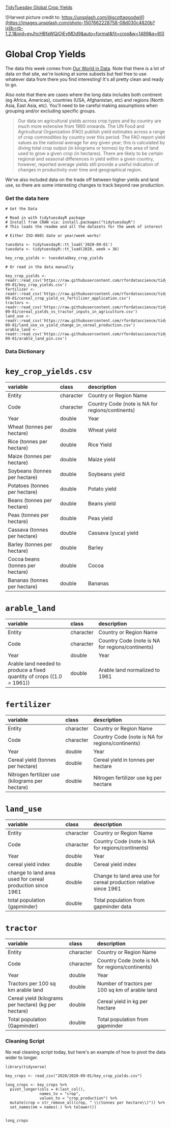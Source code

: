 [TidyTuesday Global Crop Yields](https://hardin47.github.io/TidyTuesday/2020-09-01/crops.html)



![Harvest picture credit to: https://unsplash.com/@scottagoodwill](https://images.unsplash.com/photo-1507662228758-08d030c4820b?ixlib=rb-1.2.1&ixid=eyJhcHBfaWQiOjEyMDd9&auto=format&fit=crop&w=1489&q=80)

# Global Crop Yields

The data this week comes from [Our World in Data](https://ourworldindata.org/crop-yields). Note that there is a lot of data on that site, we're looking at some subsets but feel free to use whatever data from there you find interesting! It's all pretty clean and ready to go.

Also note that there are cases where the long data includes both continent (eg Africa, Americas), countries (USA, Afghanistan, etc) and regions (North Asia, East Asia, etc). You'll need to be careful making assumptions when grouping and/or excluding specific groups.

> Our data on agricultural yields across crop types and by country are much more extensive from 1960 onwards. The UN Food and Agricultural Organization (FAO) publish yield estimates across a range of crop commodities by country over this period. The FAO report yield values as the national average for any given year; this is calculated by diving total crop output (in kilograms or tonnes) by the area of land used to grow a given crop (in hectares). There are likely to be certain regional and seasonal differences in yield within a given country, however, reported average yields still provide a useful indication of changes in productivity over time and geographical region.

We've also included data on the trade off between higher yields and land use, so there are some interesting changes to track beyond raw production.

### Get the data here

```{r}
# Get the Data

# Read in with tidytuesdayR package 
# Install from CRAN via: install.packages("tidytuesdayR")
# This loads the readme and all the datasets for the week of interest

# Either ISO-8601 date or year/week works!

tuesdata <- tidytuesdayR::tt_load('2020-09-01')
tuesdata <- tidytuesdayR::tt_load(2020, week = 36)

key_crop_yields <- tuesdata$key_crop_yields

# Or read in the data manually

key_crop_yields <- readr::read_csv('https://raw.githubusercontent.com/rfordatascience/tidytuesday/master/data/2020/2020-09-01/key_crop_yields.csv')
fertilizer <- readr::read_csv('https://raw.githubusercontent.com/rfordatascience/tidytuesday/master/data/2020/2020-09-01/cereal_crop_yield_vs_fertilizer_application.csv')
tractors <- readr::read_csv('https://raw.githubusercontent.com/rfordatascience/tidytuesday/master/data/2020/2020-09-01/cereal_yields_vs_tractor_inputs_in_agriculture.csv')
land_use <- readr::read_csv('https://raw.githubusercontent.com/rfordatascience/tidytuesday/master/data/2020/2020-09-01/land_use_vs_yield_change_in_cereal_production.csv')
arable_land <- readr::read_csv('https://raw.githubusercontent.com/rfordatascience/tidytuesday/master/data/2020/2020-09-01/arable_land_pin.csv')

```
### Data Dictionary

# `key_crop_yields.csv`

|variable                         |class     |description |
|:--------------------------------|:---------|:-----------|
|Entity                           |character | Country or Region Name |
|Code                             |character | Country Code (note is NA for regions/continents) |
|Year                             |double    | Year |
|Wheat (tonnes per hectare)       |double    | Wheat yield |
|Rice (tonnes per hectare)        |double    | Rice Yield |
|Maize (tonnes per hectare)       |double    | Maize yield |
|Soybeans (tonnes per hectare)    |double    | Soybeans yield |
|Potatoes (tonnes per hectare)    |double    | Potato yield |
|Beans (tonnes per hectare)       |double    | Beans yield|
|Peas (tonnes per hectare)        |double    | Peas yield |
|Cassava (tonnes per hectare)     |double    | Cassava (yuca) yield|
|Barley (tonnes per hectare)      |double    | Barley|
|Cocoa beans (tonnes per hectare) |double    | Cocoa |
|Bananas (tonnes per hectare)     |double    | Bananas |

# `arable_land`

|variable                                                               |class     |description |
|:----------------------------------------------------------------------|:---------|:-----------|
|Entity                           |character | Country or Region Name |
|Code                             |character | Country Code (note is NA for regions/continents) |
|Year                             |double    | Year |
|Arable land needed to produce a fixed quantity of crops ((1.0 = 1961)) |double    | Arable land normalized to 1961 |


# `fertilizer`

|variable                                        |class     |description |
|:-----------------------------------------------|:---------|:-----------|
|Entity                           |character | Country or Region Name |
|Code                             |character | Country Code (note is NA for regions/continents) |
|Year                             |double    | Year |
|Cereal yield (tonnes per hectare)               |double    | Cereal yield in tonnes per hectare |
|Nitrogen fertilizer use (kilograms per hectare) |double    | Nitrogen fertilizer use kg per hectare |

# `land_use`

|variable                                                  |class     |description |
|:---------------------------------------------------------|:---------|:-----------|
|Entity                           |character | Country or Region Name |
|Code                             |character | Country Code (note is NA for regions/continents) |
|Year                             |double    | Year |
|cereal yield index                                        |double    | Cereal yield index |
|change to land area used for cereal production since 1961 |double    | Change to land area use for cereal production relative since 1961|
|total population (gapminder)                              |double    | Total population from gapminder data |

# `tractor`

|variable                                              |class     |description |
|:---------------------------------------------------------|:---------|:-----------|
|Entity                           |character | Country or Region Name |
|Code                             |character | Country Code (note is NA for regions/continents) |
|Year                             |double    | Year |
|Tractors per 100 sq km arable land                    |double    | Number of tractors per 100 sq km of arable land |
|Cereal yield (kilograms per hectare) (kg per hectare) |double    | Cereal yield in kg per hectare |
|Total population (Gapminder)                          |double    | Total population from gapminder |

### Cleaning Script

No real cleaning script today, but here's an example of how to pivot the data wider to longer.

```{r}
library(tidyverse)

key_crops <- read_csv("2020/2020-09-01/key_crop_yields.csv")

long_crops <- key_crops %>% 
  pivot_longer(cols = 4:last_col(),
               names_to = "crop", 
               values_to = "crop_production") %>% 
  mutate(crop = str_remove_all(crop, " \\(tonnes per hectare\\)")) %>% 
  set_names(nm = names(.) %>% tolower())


long_crops
```
